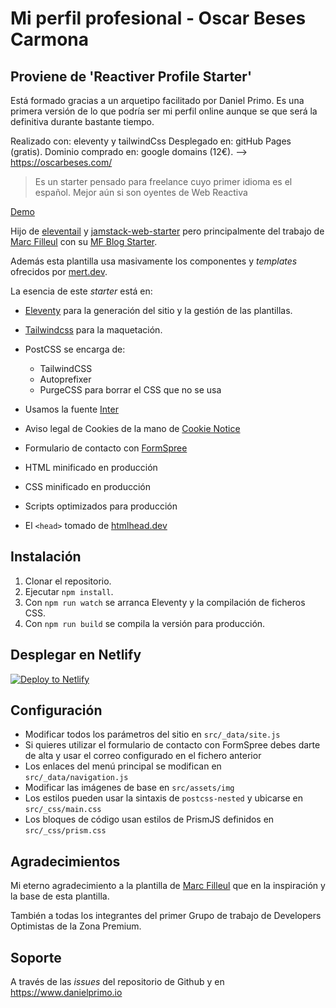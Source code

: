 # Mi perfil profesional - Oscar Beses Carmona

## Proviene de 'Reactiver Profile Starter'

Está formado gracias a un arquetipo facilitado por Daniel Primo.
Es una primera versión de lo que podría ser mi perfil online aunque se que será la definitiva durante bastante tiempo.

Realizado con:        eleventy y tailwindCss
Desplegado en:        gitHub Pages (gratis).
Dominio comprado en:  google domains (12€). --> <https://oscarbeses.com/>

> Es un starter pensado para freelance cuyo primer idioma es el español. Mejor aún si son oyentes de Web Reactiva

[Demo](https://reactiver-profile-starter.netlify.app)

Hijo de [eleventail](https://github.com/philhawksworth/eleventail) y [jamstack-web-starter](https://github.com/scottishstoater/jamstack-web-starter) pero principalmente del trabajo de [Marc Filleul](https://www.artisanweb.dev/) con su [MF Blog Starter](https://github.com/marcfilleul/mf-blogstarter).

Además esta plantilla usa masivamente los componentes y *templates* ofrecidos por [mert.dev](https://mert.dev/tailwind-blocks/).

La esencia de este *starter* está en:

- [Eleventy](https://11ty.dev) para la generación del sitio y la gestión de las plantillas.
- [Tailwindcss](https://tailwindcss.com) para la maquetación.

- PostCSS se encarga de:

  - TailwindCSS
  - Autoprefixer
  - PurgeCSS para borrar el CSS que no se usa

- Usamos la fuente [Inter](https://rsms.me/inter/)
- Aviso legal de Cookies de la mano de [Cookie Notice](https://github.com/AOEpeople/cookie-notice#readme)
- Formulario de contacto con [FormSpree](https://formspree.io)
- HTML minificado en producción
- CSS minificado en producción
- Scripts optimizados para producción
- El `<head>` tomado de [htmlhead.dev](https://htmlhead.dev)

## Instalación

1. Clonar el repositorio.
2. Ejecutar `npm install`.
3. Con `npm run watch` se arranca Eleventy y la compilación de ficheros CSS.
4. Con `npm run build` se compila la versión para producción.

## Desplegar en Netlify

[![Deploy to Netlify](https://www.netlify.com/img/deploy/button.svg)](https://app.netlify.com/start/deploy?repository=https://github.com/delineas/reactiver-profile-starter)

## Configuración

- Modificar todos los parámetros del sitio en `src/_data/site.js`
- Si quieres utilizar el formulario de contacto con FormSpree debes darte de alta y usar el correo configurado en el fichero anterior
- Los enlaces del menú principal se modifican en `src/_data/navigation.js`
- Modificar las imágenes de base en `src/assets/img`
- Los estilos pueden usar la sintaxis de `postcss-nested` y ubicarse en `src/_css/main.css`
- Los bloques de código usan estilos de PrismJS definidos en `src/_css/prism.css`

## Agradecimientos

Mi eterno agradecimiento a la plantilla de [Marc Filleul](https://www.artisanweb.dev/) que en la inspiración y la base de esta plantilla.

También a todas los integrantes del primer Grupo de trabajo de Developers Optimistas de la Zona Premium.

## Soporte

A través de las *issues* del repositorio de Github y en <https://www.danielprimo.io>
